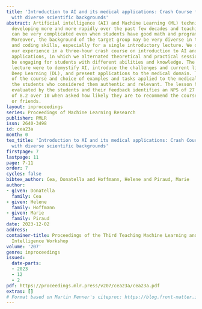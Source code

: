 ```yaml
---
title: 'Introduction to AI and its medical applications: Crash Course for an audience
  with diverse scientific backgrounds'
abstract: Artificial intelligence (AI) and Machine Learning (ML) techniques have been
  developing more and more rapidly over the past few decades and teaching these methods
  can be very complicated even when students have good math and programming skills.
  Moreover, the background of the target group may be very diverse in terms of technical
  and coding skills, especially for a single introductory lecture. We describe here
  our experience in a three-hour crash course on introduction to AI and its medical
  applications, in which we alternated theoretical and practical sessions that could
  be engaging for students with different abilities and knowledge. The goals of the
  lecture were to demystify AI, introduce the challenges and current limitations of
  Deep Learning (DL), and present applications to the medical domain. The modularity
  of the course and choice of examples and tasks applied to the medical field interested
  the students who considered them authentic and relevant. The lesson has been positively
  evaluated by the students and their feedback identifies an NPS of 27 and an average
  of 8.2 over 10 when asked how likely they are to recommend the course to colleagues
  or friends.
layout: inproceedings
series: Proceedings of Machine Learning Research
publisher: PMLR
issn: 2640-3498
id: cea23a
month: 0
tex_title: 'Introduction to AI and its medical applications: Crash Course for an audience
  with diverse scientific backgrounds'
firstpage: 7
lastpage: 11
page: 7-11
order: 7
cycles: false
bibtex_author: Cea, Donatella and Hoffmann, Helene and Piraud, Marie
author:
- given: Donatella
  family: Cea
- given: Helene
  family: Hoffmann
- given: Marie
  family: Piraud
date: 2023-12-02
address:
container-title: Proceedings of the Third Teaching Machine Learning and Artificial
  Intelligence Workshop
volume: '207'
genre: inproceedings
issued:
  date-parts:
  - 2023
  - 12
  - 2
pdf: https://proceedings.mlr.press/v207/cea23a/cea23a.pdf
extras: []
# Format based on Martin Fenner's citeproc: https://blog.front-matter.io/posts/citeproc-yaml-for-bibliographies/
---
```

